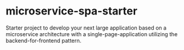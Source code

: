 # microservice-spa-starter
Starter project to develop your next large application based on a microservice architecture with a single-page-application utilizing the backend-for-frontend pattern.
